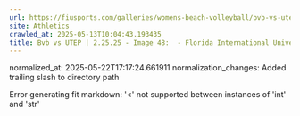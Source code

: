 ```yaml
---
url: https://fiusports.com/galleries/womens-beach-volleyball/bvb-vs-utep-2-25-25/image-48/356/62728/
site: Athletics
crawled_at: 2025-05-13T10:04:43.193435
title: Bvb vs UTEP | 2.25.25 - Image 48:  - Florida International University
---
```

normalized_at: 2025-05-22T17:17:24.661911
normalization_changes: Added trailing slash to directory path

Error generating fit markdown: '<' not supported between instances of 'int' and 'str'